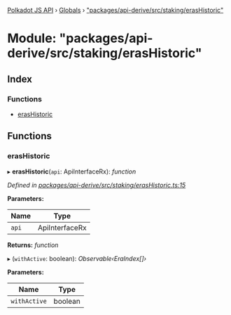 [Polkadot JS API](../README.md) › [Globals](../globals.md) › ["packages/api-derive/src/staking/erasHistoric"](_packages_api_derive_src_staking_erashistoric_.md)

# Module: "packages/api-derive/src/staking/erasHistoric"

## Index

### Functions

* [erasHistoric](_packages_api_derive_src_staking_erashistoric_.md#erashistoric)

## Functions

###  erasHistoric

▸ **erasHistoric**(`api`: ApiInterfaceRx): *function*

*Defined in [packages/api-derive/src/staking/erasHistoric.ts:15](https://github.com/polkadot-js/api/blob/afa0e63ae8/packages/api-derive/src/staking/erasHistoric.ts#L15)*

**Parameters:**

Name | Type |
------ | ------ |
`api` | ApiInterfaceRx |

**Returns:** *function*

▸ (`withActive`: boolean): *Observable‹EraIndex[]›*

**Parameters:**

Name | Type |
------ | ------ |
`withActive` | boolean |
